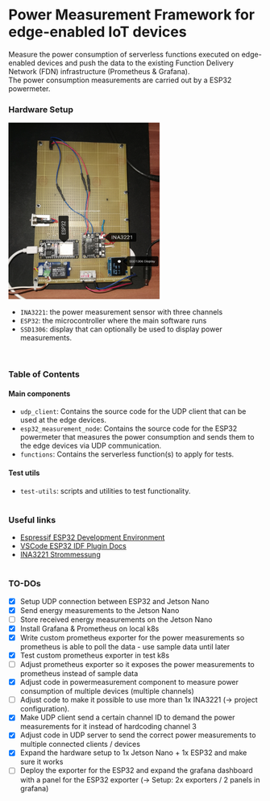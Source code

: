 # Power Measurement Framework for edge-enabled IoT devices

Measure the power consumption of serverless functions executed on edge-enabled devices and push the data to the existing Function Delivery Network (FDN) infrastructure (Prometheus & Grafana).<br>
The power consumption measurements are carried out by a ESP32 powermeter.

### Hardware Setup

<img src="./img/hardware_setup.jpg" height="350px" width="300px">

- `INA3221`: the power measurement sensor with three channels
- `ESP32`: the microcontroller where the main software runs
- `SSD1306`: display that can optionally be used to display power measurements.

<br>

### Table of Contents
#### Main components
- `udp_client`: Contains the source code for the UDP client that can be used at the edge devices.
- `esp32_measurement_node`: Contains the source code for the ESP32 powermeter that measures the power consumption and sends them to the edge devices via UDP communication.
- `functions`: Contains the serverless function(s) to apply for tests.

#### Test utils
- `test-utils`: scripts and utilities to test functionality.

#

### Useful links
- [Espressif ESP32 Development Environment](https://docs.espressif.com/projects/esp-idf/en/latest/esp32/get-started/index.html)
- [VSCode ESP32 IDF Plugin Docs](https://github.com/espressif/vscode-esp-idf-extension/blob/master/docs/tutorial/toc.md)
- [INA3221 Strommessung](https://www.raspberry-pi-geek.de/ausgaben/rpg/2019/02/strom-und-spannungssensor-ina3221/)

#

### TO-DOs
- [x] Setup UDP connection between ESP32 and Jetson Nano
- [x] Send energy measurements to the Jetson Nano
- [ ] Store received energy measurements on the Jetson Nano
- [x] Install Grafana & Prometheus on local k8s
- [x] Write custom prometheus exporter for the power measurements so prometheus is able to poll the data - use sample data until later
- [x] Test custom prometheus exporter in test k8s
- [ ] Adjust prometheus exporter so it exposes the power measurements to prometheus instead of sample data
- [x] Adjust code in powermeasurement component to measure power consumption of multiple devices (multiple channels)
- [ ] Adjust code to make it possible to use more than 1x INA3221 (-> project configuration).
- [x] Make UDP client send a certain channel ID to demand the power measurements for it instead of hardcoding channel 3 
- [x] Adjust code in UDP server to send the correct power measurements to multiple connected clients / devices
- [x] Expand the hardware setup to 1x Jetson Nano + 1x ESP32 and make sure it works
- [ ] Deploy the exporter for the ESP32 and expand the grafana dashboard with a panel for the ESP32 exporter (-> Setup: 2x exporters / 2 panels in grafana)
